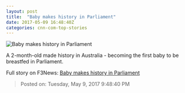 ```yaml
---
layout: post
title:  "Baby makes history in Parliament"
date: 2017-05-09 16:48:40Z
categories: cnn-com-top-stories
---
```


![Baby makes history in Parliament](http://i2.cdn.cnn.com/cnnnext/dam/assets/170509092623-larissa-waters-breastfeeding-super-tease.jpg)

A 2-month-old made history in Australia - becoming the first baby to be breastfed in Parliament.


Full story on F3News: [Baby makes history in Parliament](http://www.f3nws.com/n/DBYdKH)

> Posted on: Tuesday, May 9, 2017 9:48:40 PM
